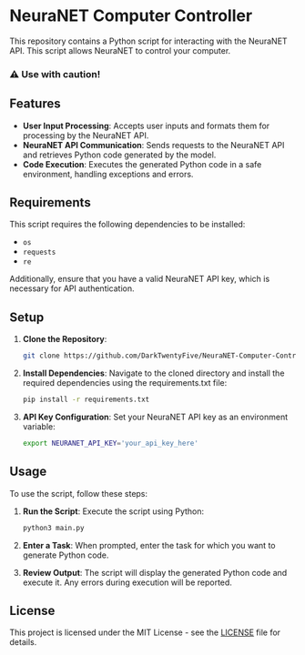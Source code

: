 # NeuraNET Computer Controller

This repository contains a Python script for interacting with the NeuraNET API. This script allows NeuraNET to control your computer.

### ⚠️ Use with caution!

## Features

- **User Input Processing**: Accepts user inputs and formats them for processing by the NeuraNET API.
- **NeuraNET API Communication**: Sends requests to the NeuraNET API and retrieves Python code generated by the model.
- **Code Execution**: Executes the generated Python code in a safe environment, handling exceptions and errors.

## Requirements

This script requires the following dependencies to be installed:
- `os`
- `requests`
- `re`

Additionally, ensure that you have a valid NeuraNET API key, which is necessary for API authentication.

## Setup

1. **Clone the Repository**:
   ```bash
   git clone https://github.com/DarkTwentyFive/NeuraNET-Computer-Controller.git
   ```
   
2. **Install Dependencies**:
Navigate to the cloned directory and install the required dependencies using the requirements.txt file:
   ```bash
   pip install -r requirements.txt
   ```

3. **API Key Configuration**:
Set your NeuraNET API key as an environment variable:
   ```bash
   export NEURANET_API_KEY='your_api_key_here'
   ```

## Usage
To use the script, follow these steps:

1. **Run the Script**:
Execute the script using Python:
   ```bash
   python3 main.py
   ```

2. **Enter a Task**:
When prompted, enter the task for which you want to generate Python code.

3. **Review Output**:
The script will display the generated Python code and execute it. Any errors during execution will be reported.

## License
This project is licensed under the MIT License - see the [LICENSE](LICENCE) file for details.
